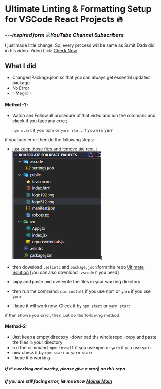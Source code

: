 # Ultimate Linting & Formatting Setup for VSCode React Projects 🔥
### ___---inspired form ![YouTube Channel Subscribers](https://img.shields.io/youtube/channel/subscribers/UCFM3gG5IHfogarxlKcIHCAg?label=Learn%20with%20Sumit&style=social)___

I just made little change. So, every process will be same as Sumit Dada did in his video. Video Link: [Check Now](https://youtu.be/ii8GaRjRoNI)

## What I did
- Changed Package.json so that you can always get essential updated package
- No Error 
- ✨Magic ✨

#### Method -1 :

- Watch and Follow all procedure of that video and run the command and check if you face any error;

    `npm start` if you npm or `yarn start` if you use yarn

if you face error then do the following steps:

- just keep those files and remove the rest.
[![Keep File](./Keep_files.png)]

- then download `.eslintc` and `package.json` form this repo  [Ultimate Solution](https://github.com/moinulmoin/boilerplate-for-react-projects) [you can also download `.vscode` if you need]

- copy and paste and overwrite the files in your working directory 
- then run the command:
    `npm install` if you use  npm or `yarn` if you use yarn
- I hope it will work now. Check it by `npm start` or `yarn start`

if that shows you error, then just do the following method:

#### Method-2

- Just keep a empty directory 
-download the whole repo
-copy and paste the files in your directory
- run the command:
`npm install` if you use  npm or `yarn` if you use yarn
- now check it by `npm start` or `yarn start`
- I hope it is working
 
##### If it's working and worthy, please give a star💫 on this repo
##### if you are still facing error, let me know [Moinul Moin](https://moinulmoin.com)


